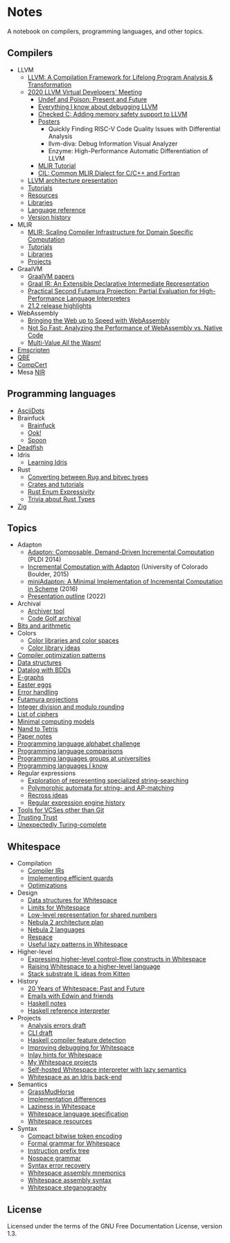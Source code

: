 # Notes

A notebook on compilers, programming languages, and other topics.

## Compilers

- LLVM
  - [LLVM: A Compilation Framework for Lifelong Program Analysis & Transformation](compilers/llvm/cgo04_lattner.md)
  - [2020 LLVM Virtual Developers' Meeting](compilers/llvm/devmtg_2020-10)
    - [Undef and Poison: Present and Future](compilers/llvm/devmtg_2020-10/undef_and_poison.md)
    - [Everything I know about debugging LLVM](compilers/llvm/devmtg_2020-10/debugging_llvm.md)
    - [Checked C: Adding memory safety support to LLVM](compilers/llvm/devmtg_2020-10/checked_c_memory_safety.md)
    - [Posters](compilers/llvm/devmtg_2020-10/posters.md)
      - Quickly Finding RISC-V Code Quality Issues with Differential Analysis
      - llvm-diva: Debug Information Visual Analyzer
      - Enzyme: High-Performance Automatic Differentiation of LLVM
    - [MLIR Tutorial](compilers/llvm/devmtg_2020-10/mlir_tutorial.md)
    - [CIL: Common MLIR Dialect for C/C++ and Fortran](compilers/llvm/devmtg_2020-10/cil_mlir_dialect.md)
  - [LLVM architecture presentation](compilers/llvm/presentation_outline.md)
  - [Tutorials](compilers/llvm/tutorials.md)
  - [Resources](compilers/llvm/resources.md)
  - [Libraries](compilers/llvm/libraries.md)
  - [Language reference](compilers/llvm/langref.md)
  - [Version history](compilers/llvm/version_history.md)
- MLIR
  - [MLIR: Scaling Compiler Infrastructure for Domain Specific Computation](compilers/mlir/cgo21_lattner.md)
  - [Tutorials](compilers/mlir/tutorials.md)
  - [Libraries](compilers/mlir/libraries.md)
  - [Projects](compilers/mlir/projects.md)
- GraalVM
  - [GraalVM papers](compilers/graalvm/papers.md)
  - [Graal IR: An Extensible Declarative Intermediate Representation](compilers/graalvm/graalvm_paper_notes.txt)
  - [Practical Second Futamura Projection: Partial Evaluation for High-Performance Language Interpreters](compilers/graalvm/futamura.md)
  - [21.2 release highlights](compilers/graalvm/release_highlights_21.2.md)
- WebAssembly
  - [Bringing the Web up to Speed with WebAssembly](compilers/webassembly/pldi17_haas.md)
  - [Not So Fast: Analyzing the Performance of WebAssembly vs. Native Code](compilers/webassembly/atc19_jangda.md)
  - [Multi-Value All the Wasm!](compilers/webassembly/multi_value.md)
- [Emscripten](compilers/emscripten.md)
- [QBE](compilers/qbe.md)
- [CompCert](compilers/compcert.md)
- Mesa [NIR](compilers/mesa_nir.md)

## Programming languages

- [AsciiDots](langs/asciidots.md)
- Brainfuck
  - [Brainfuck](langs/brainfuck/brainfuck.md)
  - [Ook!](langs/brainfuck/ook.md)
  - [Spoon](langs/brainfuck/spoon.md)
- [Deadfish](langs/deadfish.md)
- Idris
  - [Learning Idris](langs/learning_idris.md)
- Rust
  - [Converting between Rug and bitvec types](langs/rust/convert_rug_bitvec.md)
  - [Crates and tutorials](langs/rust/rust.md)
  - [Rust Enum Expressivity](langs/rust/enum_expressivity.md)
  - [Trivia about Rust Types](langs/rust/types_trivia.md)
- [Zig](langs/zig.md)

## Topics

- Adapton
  - [Adapton: Composable, Demand-Driven Incremental Computation](topics/adapton/pldi2014.md)
    (PLDI 2014)
  - [Incremental Computation with Adapton](topics/adapton/boulder2015.md)
    (University of Colorado Boulder, 2015)
  - [miniAdapton: A Minimal Implementation of Incremental Computation in Scheme](topics/adapton/miniAdapton.md)
    (2016)
  - [Presentation outline](topics/adapton/presentation_outline.md) (2022)
- Archival
  - [Archiver tool](topics/archival/archiver_tool.md)
  - [Code Golf archival](topics/archival/code_golf_archival.md)
- [Bits and arithmetic](topics/bits_and_arithmetic.md)
- Colors
  - [Color libraries and color spaces](topics/colors/color-libraries.md)
  - [Color library ideas](topics/colors/color-lib-ideas.md)
- [Compiler optimization patterns](topics/compiler_optimizations.md)
- [Data structures](topics/data_structures.md)
- [Datalog with BDDs](topics/bdd_datalog.md)
- [E-graphs](topics/e-graphs.md)
- [Easter eggs](topics/easter_eggs.md)
- [Error handling](topics/errors.md)
- [Futamura projections](topics/futamura.md)
- [Integer division and modulo rounding](topics/div_mod_rounding.md)
- [List of ciphers](topics/ciphers.md)
- [Minimal computing models](topics/minimal_computing_models.md)
- [Nand to Tetris](topics/nand2tetris/README.md)
- [Paper notes](topics/papers.md)
- [Programming language alphabet challenge](topics/language_alphabet.md)
- [Programming language comparisons](topics/pl_comparisons.md)
- [Programming languages groups at universities](topics/universities.md)
- [Programming languages I know](topics/languages_i_know.md)
- Regular expressions
  - [Exploration of representing specialized string-searching](topics/regexp/algorithms.md)
  - [Polymorphic automata for string- and AP-matching](topics/regexp/polymorphic_automata.md)
  - [Recross ideas](topics/regexp/recross_ideas.md)
  - [Regular expression engine history](topics/regexp/history.md)
- [Tools for VCSes other than Git](topics/vcs.md)
- [Trusting Trust](topics/trusting_trust.md)
- [Unexpectedly Turing-complete](topics/unexpected_turing.md)

## Whitespace

- Compilation
  - [Compiler IRs](wspace/compile/ir.md)
  - [Implementing efficient guards](wspace/compile/guards.md)
  - [Optimizations](wspace/compile/optimizations.md)
- Design
  - [Data structures for Whitespace](wspace/design/data_structures.md)
  - [Limits for Whitespace](wspace/design/limits.md)
  - [Low-level representation for shared numbers](wspace/design/shared_numbers.md)
  - [Nebula 2 architecture plan](wspace/design/nebula2_architecture.md)
  - [Nebula 2 languages](wspace/design/nebula2_languages.md)
  - [Respace](wspace/design/respace.md)
  - [Useful lazy patterns in Whitespace](wspace/design/useful_laziness.md)
- Higher-level
  - [Expressing higher-level control-flow constructs in Whitespace](wspace/higher/higher_level_control.md)
  - [Raising Whitespace to a higher-level language](wspace/higher/raising.md)
  - [Stack substrate IL ideas from Kitten](wspace/higher/substrate_il_ideas.md)
- History
  - [20 Years of Whitespace: Past and Future](wspace/history/20th.md)
  - [Emails with Edwin and friends](wspace/history/emails.md)
  - [Haskell notes](wspace/history/haskell.md)
  - [Haskell reference interpreter](wspace/history/haskell_reference.md)
- Projects
  - [Analysis errors draft](wspace/projects/errors_draft.md)
  - [CLI draft](wspace/projects/cli_draft.txt)
  - [Haskell compiler feature detection](wspace/projects/feature_detect.md)
  - [Improving debugging for Whitespace](wspace/projects/debugging.md)
  - [Inlay hints for Whitespace](wspace/projects/inlay_hints/README.md)
  - [My Whitespace projects](wspace/projects/projects.md)
  - [Self-hosted Whitespace interpreter with lazy semantics](wspace/projects/lazy_interpreter.md)
  - [Whitespace as an Idris back-end](wspace/projects/idris_backend.md)
- Semantics
  - [GrassMudHorse](wspace/semantics/grassmudhorse.md)
  - [Implementation differences](wspace/semantics/differences.md)
  - [Laziness in Whitespace](wspace/semantics/laziness.md)
  - [Whitespace language specification](wspace/semantics/whitespace_spec.md)
  - [Whitespace resources](wspace/semantics/resources.md)
- Syntax
  - [Compact bitwise token encoding](wspace/syntax/bit_pack.md)
  - [Formal grammar for Whitespace](wspace/syntax/formal_grammar.md)
  - [Instruction prefix tree](wspace/syntax/instruction_prefix_tree.svg)
  - [Nospace grammar](wspace/syntax/nospace_grammar.bnf)
  - [Syntax error recovery](wspace/syntax/syntax_recovery.md)
  - [Whitespace assembly mnemonics](wspace/syntax/mnemonics.md)
  - [Whitespace assembly syntax](wspace/syntax/wsa_draft.md)
  - [Whitespace steganography](wspace/syntax/steganography.md)

## License

Licensed under the terms of the GNU Free Documentation License, version 1.3.
